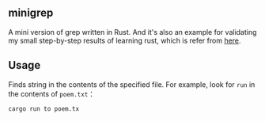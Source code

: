 ## minigrep

A mini version of grep written in Rust. And it's also an example for validating my small step-by-step results of learning rust, which is refer from [here](https://doc.rust-lang.org/book/ch12-00-an-io-project.html).

## Usage

Finds string in the contents of the specified file. For example, look for `run` in the contents of `poem.txt`：

```bash
cargo run to poem.tx
```